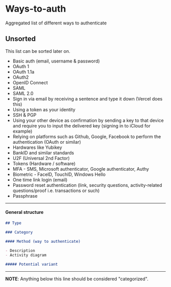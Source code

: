 # Ways-to-auth
Aggregated list of different ways to authenticate

## Unsorted

This list can be sorted later on.

- Basic auth (email, username & password)
- OAuth 1
- OAuth 1.1a
- OAuth2
- OpenID Connect
- SAML
- SAML 2.0
- Sign in via email by receiving a sentence and type it down (Vercel does this)
- Using a token as your identity
- SSH & PGP
- Using your other device as confirmation by sending a key to that device and require you to input the delivered key (signing in to iCloud for example)
- Relying on platforms such as Github, Google, Facebook to perform the authentication (OAuth or similar)
- Hardwares like Yubikey
- BankID and similar standards
- U2F (Universal 2nd Factor)
- Tokens (Hardware / software)
- MFA - SMS, Microsoft authenticator, Google authenticator, Authy
- Biometric - FaceID, TouchID, Windows Hello
- One time link login (email)
- Password reset authentication (link, security questions, activity-related questions/proof i.e. transactions or such)
- Passphrase


---

#### General structure

```markdown
## Type

### Category

#### Method (way to authenticate)

- Description
- Activity diagram

##### Potential variant
```

---

**NOTE**: Anything below this line should be considered "categorized".
